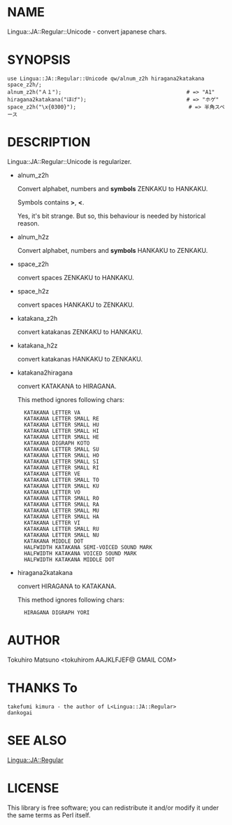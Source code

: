 # NAME

Lingua::JA::Regular::Unicode - convert japanese chars.

# SYNOPSIS

    use Lingua::JA::Regular::Unicode qw/alnum_z2h hiragana2katakana space_z2h/;
    alnum_z2h("Ａ１");                                        # => "A1"
    hiragana2katakana("ほげ");                                # => "ホゲ"
    space_z2h("\x{0300}");                                    # => 半角スペース

# DESCRIPTION

Lingua::JA::Regular::Unicode is regularizer.

- alnum\_z2h

    Convert alphabet, numbers and __symbols__ ZENKAKU to HANKAKU.

    Symbols contains __\>__, __<__.

    Yes, it's bit strange. But so, this behaviour is needed by historical reason.

- alnum\_h2z

    Convert alphabet, numbers and __symbols__ HANKAKU to ZENKAKU.

- space\_z2h

    convert spaces ZENKAKU to HANKAKU.

- space\_h2z

    convert spaces HANKAKU to ZENKAKU.

- katakana\_z2h

    convert katakanas ZENKAKU to HANKAKU.

- katakana\_h2z

    convert katakanas HANKAKU to ZENKAKU.

- katakana2hiragana

    convert KATAKANA to HIRAGANA.

    This method ignores following chars:

        KATAKANA LETTER VA
        KATAKANA LETTER SMALL RE
        KATAKANA LETTER SMALL HU
        KATAKANA LETTER SMALL HI
        KATAKANA LETTER SMALL HE
        KATAKANA DIGRAPH KOTO
        KATAKANA LETTER SMALL SU
        KATAKANA LETTER SMALL HO
        KATAKANA LETTER SMALL SI
        KATAKANA LETTER SMALL RI
        KATAKANA LETTER VE
        KATAKANA LETTER SMALL TO
        KATAKANA LETTER SMALL KU
        KATAKANA LETTER VO
        KATAKANA LETTER SMALL RO
        KATAKANA LETTER SMALL RA
        KATAKANA LETTER SMALL MU
        KATAKANA LETTER SMALL HA
        KATAKANA LETTER VI
        KATAKANA LETTER SMALL RU
        KATAKANA LETTER SMALL NU
        KATAKANA MIDDLE DOT
        HALFWIDTH KATAKANA SEMI-VOICED SOUND MARK
        HALFWIDTH KATAKANA VOICED SOUND MARK
        HALFWIDTH KATAKANA MIDDLE DOT

- hiragana2katakana

    convert HIRAGANA to KATAKANA.

    This method ignores following chars:

        HIRAGANA DIGRAPH YORI

# AUTHOR

Tokuhiro Matsuno <tokuhirom AAJKLFJEF@ GMAIL COM>

# THANKS To

    takefumi kimura - the author of L<Lingua::JA::Regular>
    dankogai

# SEE ALSO

[Lingua::JA::Regular](http://search.cpan.org/perldoc?Lingua::JA::Regular)

# LICENSE

This library is free software; you can redistribute it and/or modify
it under the same terms as Perl itself.

